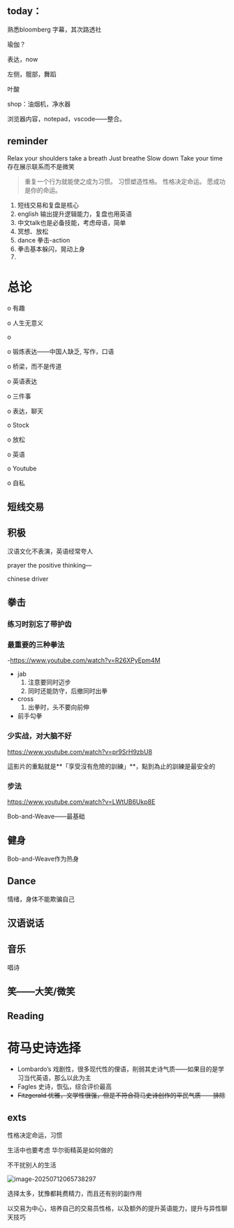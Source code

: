 ## today：

熟悉bloomberg 字幕，其次路透社

瑜伽？

表达，now

左侧，髋部，舞蹈

叶酸

shop：油烟机，净水器

浏览器内容，notepad，vscode——整合。





## reminder



Relax your shoulders
take a breath
Just breathe
Slow down
Take your time
存在展示联系而不是微笑



> 重复一个行为就能使之成为习惯。
> 习惯塑造性格。
> 性格决定命运。
> 愿成功是你的命运。





1. 短线交易和复盘是核心
2. english 输出提升逻辑能力，复盘也用英语
3. 中文talk也是必备技能，考虑母语，简单
4. 冥想、放松
5. dance 拳击-action
6. 拳击基本躲闪，晃动上身
7. 



#       总论

o  有趣

o  人生无意义

o   

o  锻炼表达——中国人缺乏, 写作，口语

o  桥梁，而不是传道

o  英语表达

o  三件事  

o  表达，聊天

o  Stock

o  放松

o  英语

o  Youtube

o  自私



## 短线交易



## 积极

汉语文化不表演，英语经常夸人

prayer the positive thinking—

chinese driver

## 拳击

### 练习时别忘了带护齿

### 最重要的三种拳法

-https://www.youtube.com/watch?v=R26XPyEpm4M

* jab
    1. 注意要同时迈步
    2. 同时还能防守，后撤同时出拳
* cross
    1. 出拳时，头不要向前伸
* 前手勾拳



### 少实战，对大脑不好

 https://www.youtube.com/watch?v=pr9SrH9zbU8

這影片的重點就是**「享受沒有危險的訓練」**，點到為止的訓練是最安全的

### 步法

https://www.youtube.com/watch?v=LWtUB6Ukp8E

Bob-and-Weave——最基础

## 健身

Bob-and-Weave作为热身

## Dance

情绪，身体不能欺骗自己

## 汉语说话

## 音乐

唱诗

## 笑——大笑/微笑

## Reading

# 荷马史诗选择

* Lombardo’s 戏剧性，很多现代性的俚语，削弱其史诗气质——如果目的是学习当代英语，那么以此为主
* Fagles 史诗，恢弘，综合评价最高
* ~~Fitzgerald 优雅，文学性很强，但是不符合荷马史诗创作的平民气质——排除~~



## exts





性格决定命运，习惯

生活中也要考虑 华尔街精英是如何做的

不干扰别人的生活

![image-20250712065738297](../images/image-20250712065738297.webp)

选择太多，犹豫都耗费精力，而且还有别的副作用



以交易为中心，培养自己的交易员性格，以及额外的提升英语能力，提升与异性聊天技巧





